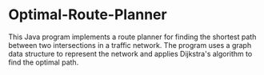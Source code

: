# Optimal-Route-Planner
This Java program implements a route planner for finding the shortest path between two intersections in a traffic network. The program uses a graph data structure to represent the network and applies Dijkstra's algorithm to find the optimal path.
